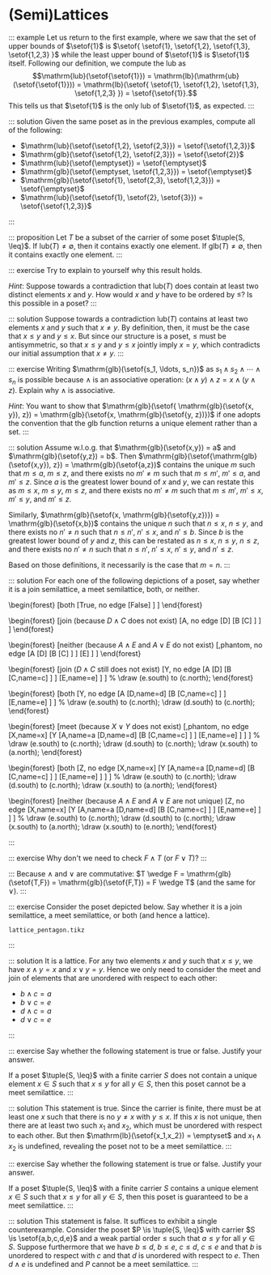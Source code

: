 # (Semi)Lattices

::: example
Let us return to the first example, where we saw that the set of upper bounds of $\setof{1}$ is $\setof{ \setof{1}, \setof{1,2}, \setof{1,3}, \setof{1,2,3} }$ while the least upper bound of $\setof{1}$ is $\setof{1}$ itself.
Following our definition, we compute the lub as 
$$\mathrm{lub}(\setof{\setof{1}}) = \mathrm{lb}(\mathrm{ub}(\setof{\setof{1}})) = \mathrm{lb}(\setof{ \setof{1}, \setof{1,2}, \setof{1,3}, \setof{1,2,3} }) = \setof{\setof{1}}.$$
This tells us that $\setof{1}$ is the only lub of $\setof{1}$, as expected.
:::

::: solution
Given the same poset as in the previous examples, compute all of the following:

- $\mathrm{lub}(\setof{\setof{1,2}, \setof{2,3}}) = \setof{\setof{1,2,3}}$
- $\mathrm{glb}(\setof{\setof{1,2}, \setof{2,3}}) = \setof{\setof{2}}$
- $\mathrm{lub}(\setof{\emptyset}) = \setof{\emptyset}$
- $\mathrm{glb}(\setof{\emptyset, \setof{1,2,3}}) = \setof{\emptyset}$
- $\mathrm{glb}(\setof{\setof{1}, \setof{2,3}, \setof{1,2,3}}) = \setof{\emptyset}$
- $\mathrm{lub}(\setof{\setof{1}, \setof{2}, \setof{3}}) = \setof{\setof{1,2,3}}$

:::

::: proposition
Let $T$ be a subset of the carrier of some poset $\tuple{S, \leq}$.
If $\mathrm{lub}(T) \neq \emptyset$, then it contains exactly one element.
If $\mathrm{glb}(T) \neq \emptyset$, then it contains exactly one element.
:::

::: exercise
Try to explain to yourself why this result holds.

*Hint*: Suppose towards a contradiction that $\mathrm{lub}(T)$ does contain at least two distinct elements $x$ and $y$.
How would $x$ and $y$ have to be ordered by $\leq$?
Is this possible in a poset?
:::

::: solution
Suppose towards a contradiction $\mathrm{lub}(T)$ contains at least two elements $x$ and $y$ such that $x \neq y$.
By definition, then, it must be the case that $x \leq y$ and $y \leq x$.
But since our structure is a poset, $\leq$ must be antisymmetric, so that $x \leq y$ and $y \leq x$ jointly imply $x = y$, which contradicts our initial assumption that $x \neq y$.
:::

::: exercise
Writing $\mathrm{glb}(\setof{s_1, \ldots, s_n})$ as $s_1 \wedge s_2 \wedge \cdots \wedge s_n$ is possible because $\wedge$ is an associative operation: $(x \wedge y) \wedge z = x \wedge (y \wedge z)$. 
Explain why $\wedge$ is associative.

*Hint*: You want to show that $\mathrm{glb}(\setof{ \mathrm{glb}(\setof{x, y}), z}) = \mathrm{glb}(\setof{x, \mathrm{glb}(\setof{y, z})})$ if one adopts the convention that the $\mathrm{glb}$ function returns a unique element rather than a set.
:::

::: solution
Assume w.l.o.g. that $\mathrm{glb}(\setof{x,y}) = a$ and $\mathrm{glb}(\setof{y,z}) = b$.
Then $\mathrm{glb}(\setof{\mathrm{glb}(\setof{x,y}), z}) = \mathrm{glb}(\setof{a,z})$ contains the unique $m$ such that $m \leq a$, $m \leq z$, and there exists no $m' \neq m$ such that $m \leq m'$, $m' \leq a$, and $m' \leq z$.
Since $a$ is the greatest lower bound of $x$ and $y$, we can restate this as $m \leq x$, $m \leq y$, $m \leq z$, and there exists no $m' \neq m$ such that $m \leq m'$, $m' \leq x$, $m' \leq y$, and $m' \leq z$.

Similarly, $\mathrm{glb}(\setof{x, \mathrm{glb}(\setof{y,z})}) = \mathrm{glb}(\setof{x,b})$ contains the unique $n$ such that $n \leq x$, $n \leq y$, and there exists no $n' \neq n$ such that $n \leq n'$, $n' \leq x$, and $n' \leq b$.
Since $b$ is the greatest lower bound of $y$ and $z$, this can be restated as $n \leq x$, $n \leq y$, $n \leq z$, and there exists no $n' \neq n$ such that $n \leq n'$, $n' \leq x$, $n' \leq y$, and $n' \leq z$.

Based on those definitions, it necessarily is the case that $m = n$.
:::

::: solution
For each one of the following depictions of a poset, say whether it is a join semilattice, a meet semilattice, both, or neither.

\begin{forest}
    [both
    [True, no edge
        [False]
    ]
    ]
\end{forest}

\begin{forest}
    [join (because $D \wedge C$ does not exist)
    [A, no edge
        [D]
        [B
            [C]
        ]
    ]
    ]
\end{forest}

\begin{forest}
    [neither (because $A \wedge E$ and $A \vee E$ do not exist)
    [,phantom, no edge
        [A
            [D]
            [B
                [C]
            ]
        ]
        [E]
    ]
    ]
\end{forest}

\begin{forest}
    [join ($D \wedge C$ still does not exist)
    [Y, no edge
        [A
            [D]
            [B
                [C,name=c]
            ]
        ]
        [E,name=e]
    ]
    ]
    %
    \draw (e.south) to (c.north);
\end{forest}

\begin{forest}
    [both
    [Y, no edge
        [A
            [D,name=d]
            [B
                [C,name=c]
            ]
        ]
        [E,name=e]
    ]
    ]
    %
    \draw (e.south) to (c.north);
    \draw (d.south) to (c.north);
\end{forest}

\begin{forest}
    [meet (because $X \vee Y$ does not exist)
    [,phantom, no edge
        [X,name=x]
        [Y
            [A,name=a
                [D,name=d]
                [B
                    [C,name=c]
                ]
            ]
            [E,name=e]
        ]
    ]
    ]
    %
    \draw (e.south) to (c.north);
    \draw (d.south) to (c.north);
    \draw (x.south) to (a.north);
\end{forest}

\begin{forest}
    [both
    [Z, no edge
        [X,name=x]
        [Y
            [A,name=a
                [D,name=d]
                [B
                    [C,name=c]
                ]
            ]
            [E,name=e]
        ]
    ]
    ]
    %
    \draw (e.south) to (c.north);
    \draw (d.south) to (c.north);
    \draw (x.south) to (a.north);
\end{forest}

\begin{forest}
    [neither (because $A \wedge E$ and $A \vee E$ are not unique)
    [Z, no edge
        [X,name=x]
        [Y
            [A,name=a
                [D,name=d]
                [B
                    [C,name=c]
                ]
            ]
            [E,name=e]
        ]
    ]
    ]
    %
    \draw (e.south) to (c.north);
    \draw (d.south) to (c.north);
    \draw (x.south) to (a.north);
    \draw (x.south) to (e.north);
\end{forest}

:::

::: exercise
Why don't we need to check $F \wedge T$ (or $F \vee T$)?
:::

:::
Because $\wedge$ and $\vee$ are commutative: $T \wedge F = \mathrm{glb}(\setof{T,F}) = \mathrm{glb}(\setof{F,T}) = F \wedge T$ (and the same for $\vee$).
:::

::: exercise
Consider the poset depicted below.
Say whether it is a join semilattice, a meet semilattice, or both (and hence a lattice).

~~~ {.include-tikz size=mid}
lattice_pentagon.tikz
~~~
:::

::: solution
It is a lattice.
For any two elements $x$ and $y$ such that $x \leq y$, we have $x \wedge y = x$ and $x \vee y = y$.
Hence we only need to consider the meet and join of elements that are unordered with respect to each other:

- $b \wedge c = a$
- $b \vee c = e$
- $d \wedge c = a$
- $d \vee c = e$

:::

::: exercise
Say whether the following statement is true or false.
Justify your answer.

If a poset $\tuple{S, \leq}$ with a finite carrier $S$ does not contain a unique element $x \in S$ such that $x \leq y$ for all $y \in S$, then this poset cannot be a meet semilattice.
:::

::: solution
This statement is true.
Since the carrier is finite, there must be at least one $x$ such that there is no $y \neq x$ with $y \leq x$.
If this $x$ is not unique, then there are at least two such $x_1$ and $x_2$, which must be unordered with respect to each other.
But then $\mathrm{lb}(\setof{x_1,x_2}) = \emptyset$ and $x_1 \wedge x_2$ is undefined, revealing the poset not to be a meet semilattice.
:::

::: exercise
Say whether the following statement is true or false.
Justify your answer.

If a poset $\tuple{S, \leq}$ with a finite carrier $S$ contains a unique element $x \in S$ such that $x \leq y$ for all $y \in S$, then this poset is guaranteed to be a meet semilattice.
:::

::: solution
This statement is false.
It suffices to exhibit a single counterexample.
Consider the poset $P \is \tuple{S, \leq}$ with carrier $S \is \setof{a,b,c,d,e}$ and a weak partial order $\leq$ such that $a \leq y$ for all $y \in S$.
Suppose furthermore that we have $b \leq d$, $b \leq e$, $c  \leq d$, $c \leq e$ and that $b$ is unordered to respect with $c$ and that $d$ is unordered with respect to $e$.
Then $d \wedge e$ is undefined and $P$ cannot be a meet semilattice.
:::
